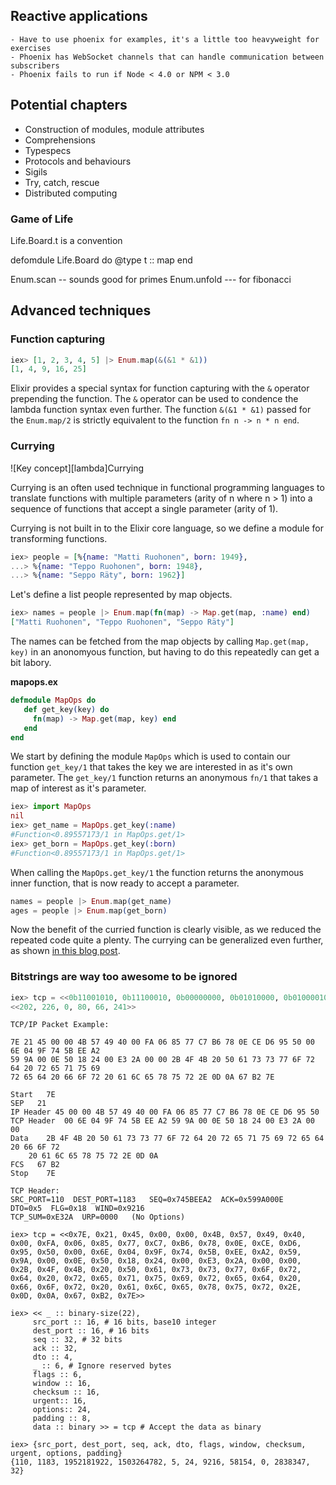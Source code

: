 ## <a name="reactive_applications"> Reactive applications

    - Have to use phoenix for examples, it's a little too heavyweight for exercises
    - Phoenix has WebSocket channels that can handle communication between subscribers
    - Phoenix fails to run if Node < 4.0 or NPM < 3.0

## Potential chapters

  * Construction of modules, module attributes
  * Comprehensions
  * Typespecs
  * Protocols and behaviours
  * Sigils
  * Try, catch, rescue
  * Distributed computing

### Game of Life

Life.Board.t is a convention

defomdule Life.Board do
    @type t :: map
end


Enum.scan -- sounds good for primes
Enum.unfold --- for fibonacci


## <a name="advanced_techniques"></a> Advanced techniques

### <a name="advanced_techniques_fun_capture">Function capturing</a>

```elixir
iex> [1, 2, 3, 4, 5] |> Enum.map(&(&1 * &1))    
[1, 4, 9, 16, 25]

```

Elixir provides a special syntax for function capturing with the `&` operator prepending the function. The `&` operator can be used to condence the lambda function syntax even further. The function `&(&1 * &1)` passed for the `Enum.map/2` is strictly equivalent to the function `fn n -> n * n end`.

### <a name="advanced_techniques_currying"></a> Currying
<div class="key-concept">
![Key concept][lambda]<span>Currying</span>
<p>Currying is an often used technique in functional programming languages to translate functions with multiple parameters (arity of n where n > 1) into a sequence  of functions that accept a single parameter (arity of 1).</p>

<p>Currying is not built in to the Elixir core language, so we define a module for transforming functions.</p>
</div>

```elixir
iex> people = [%{name: "Matti Ruohonen", born: 1949},
...> %{name: "Teppo Ruohonen", born: 1948}, 
...> %{name: "Seppo Räty", born: 1962}]
```

Let's define a list people represented by map objects.

```elixir
iex> names = people |> Enum.map(fn(map) -> Map.get(map, :name) end)
["Matti Ruohonen", "Teppo Ruohonen", "Seppo Räty"]
```

The names can be fetched from the map objects by calling `Map.get(map, key)` in an anonomyous function, but having to do this repeatedly can get a bit labory.

**mapops.ex**
```elixir
defmodule MapOps do
   def get_key(key) do
     fn(map) -> Map.get(map, key) end
   end
end
```
We start by defining the module `MapOps` which is used to contain our function `get_key/1` that takes the key we are interested in as it's own parameter. The `get_key/1` function returns an anonymous `fn/1` that takes a map of interest as it's parameter.

```elixir
iex> import MapOps
nil
iex> get_name = MapOps.get_key(:name)
#Function<0.89557173/1 in MapOps.get/1>
iex> get_born = MapOps.get_key(:born)
#Function<0.89557173/1 in MapOps.get/1>
```

When calling the `MapOps.get_key/1` the function returns the anonymous inner function, that is now ready to accept a parameter.

```elixir
names = people |> Enum.map(get_name)
ages = people |> Enum.map(get_born)
```

Now the benefit of the curried function is clearly visible, as we reduced the repeated code quite a plenty. The currying can be generalized even further, as shown [in this blog post](http://blog.patrikstorm.com/function-currying-in-elixir).


### Bitstrings are way too awesome to be ignored

```elixir
iex> tcp = <<0b11001010, 0b11100010, 0b00000000, 0b01010000, 0b01000010, 0b11110001>>
<<202, 226, 0, 80, 66, 241>>

```


```
TCP/IP Packet Example:

7E 21 45 00 00 4B 57 49 40 00 FA 06 85 77 C7 B6 78 0E CE D6 95 50 00 6E 04 9F 74 5B EE A2 
59 9A 00 0E 50 18 24 00 E3 2A 00 00 2B 4F 4B 20 50 61 73 73 77 6F 72 64 20 72 65 71 75 69 
72 65 64 20 66 6F 72 20 61 6C 65 78 75 72 2E 0D 0A 67 B2 7E

Start   7E
SEP   21
IP Header 45 00 00 4B 57 49 40 00 FA 06 85 77 C7 B6 78 0E CE D6 95 50 
TCP Header  00 6E 04 9F 74 5B EE A2 59 9A 00 0E 50 18 24 00 E3 2A 00 00  
Data    2B 4F 4B 20 50 61 73 73 77 6F 72 64 20 72 65 71 75 69 72 65 64 20 66 6F 72 
    20 61 6C 65 78 75 72 2E 0D 0A 
FCS   67 B2
Stop    7E

TCP Header:
SRC_PORT=110  DEST_PORT=1183   SEQ=0x745BEEA2  ACK=0x599A000E   DTO=0x5  FLG=0x18  WIND=0x9216  
TCP_SUM=0xE32A  URP=0000   (No Options)
```

```
iex> tcp = <<0x7E, 0x21, 0x45, 0x00, 0x00, 0x4B, 0x57, 0x49, 0x40, 0x00, 0xFA, 0x06, 0x85, 0x77, 0xC7, 0xB6, 0x78, 0x0E, 0xCE, 0xD6, 0x95, 0x50, 0x00, 0x6E, 0x04, 0x9F, 0x74, 0x5B, 0xEE, 0xA2, 0x59, 0x9A, 0x00, 0x0E, 0x50, 0x18, 0x24, 0x00, 0xE3, 0x2A, 0x00, 0x00, 0x2B, 0x4F, 0x4B, 0x20, 0x50, 0x61, 0x73, 0x73, 0x77, 0x6F, 0x72, 0x64, 0x20, 0x72, 0x65, 0x71, 0x75, 0x69, 0x72, 0x65, 0x64, 0x20, 0x66, 0x6F, 0x72, 0x20, 0x61, 0x6C, 0x65, 0x78, 0x75, 0x72, 0x2E, 0x0D, 0x0A, 0x67, 0xB2, 0x7E>>

iex> << _ :: binary-size(22), 
     src_port :: 16, # 16 bits, base10 integer
     dest_port :: 16, # 16 bits
     seq :: 32, # 32 bits
     ack :: 32,
     dto :: 4,
     _ :: 6, # Ignore reserved bytes 
     flags :: 6, 
     window :: 16,
     checksum :: 16,
     urgent:: 16,
     options:: 24,
     padding :: 8,
     data :: binary >> = tcp # Accept the data as binary

iex> {src_port, dest_port, seq, ack, dto, flags, window, checksum, urgent, options, padding}   
{110, 1183, 1952181922, 1503264782, 5, 24, 9216, 58154, 0, 2838347, 32}


```